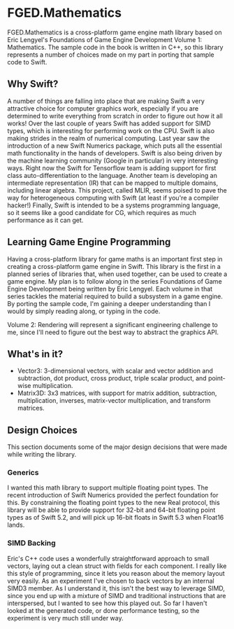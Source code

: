 # FGED.Mathematics

FGED.Mathematics is a cross-platform game engine math library based on Eric Lengyel's Foundations of Game Engine Development Volume 1: Mathematics. The sample code in the book is written in C++, so this library represents a number of choices made on my part in porting that sample code to Swift. 

## Why Swift?

A number of things are falling into place that are making Swift a very attractive choice for computer graphics work, especially if you are determined to write everything from scratch in order to figure out how it all works! Over the last couple of years Swift has added support for SIMD types, which is interesting for performing work on the CPU. Swift is also making strides in the realm of numerical computing. Last year saw the introduction of a new Swift Numerics package, which puts all the essential math functionality in the hands of developers. Swift is also being driven by the machine learning community (Google in particular) in very interesting ways. Right now the Swift for Tensorflow team is adding support for first class auto-differentiation to the language. Another team is developing an intermediate representation (IR) that can be mapped to multiple domains, including linear algebra. This project, called MLIR, seems poised to pave the way for heterogeneous computing with Swift (at least if you're a compiler hacker!) Finally, Swift is intended to be a systems programming language, so it seems like a good candidate for CG, which requires as much performance as it can get.

## Learning Game Engine Programming

Having a cross-platform library for game maths is an important first step in creating a cross-platform game engine in Swift. This library is the first in a planned series of libraries that, when used together, can be used to create a game engine. My plan is to follow along in the series Foundations of Game Engine Development being written by Eric Lengyel. Each volume in that series tackles the material required to build a subsystem in a game engine. By porting the sample code, I'm gaining a deeper understanding than I would by simply reading along, or typing in the code. 

Volume 2: Rendering will represent a significant engineering challenge to me, since I'll need to figure out the best way to abstract the graphics API.  

## What's in it?

- Vector3: 3-dimensional vectors, with scalar and vector addition and subtraction, dot product, cross product, triple scalar product, and point-wise multiplication.
- Matrix3D: 3x3 matrices, with support for matrix addition, subtraction, multiplication, inverses, matrix-vector multiplication, and transform matrices.

## Design Choices

This section documents some of the major design decisions that were made while writing the library.

### Generics

I wanted this math library to support multiple floating point types. The recent introduction of Swift Numerics provided the perfect foundation for this. By constraining the floating point types to the new Real protocol, this library will be able to provide support for 32-bit and 64-bit floating point types as of Swift 5.2, and will pick up 16-bit floats in Swift 5.3 when Float16 lands.

### SIMD Backing

Eric's C++ code uses a wonderfully straightforward approach to small vectors, laying out a clean struct with fields for each component. I really like this style of programming, since it lets you reason about the memory layout very easily. As an experiment I've chosen to back vectors by an internal SIMD3<T> member. As I understand it, this isn't the best way to leverage SIMD, since you end up with a mixture of SIMD and traditional instructions that are interspersed, but I wanted to see how this played out. So far I haven't looked at the generated code, or done performance testing, so the experiment is very much still under way. 
